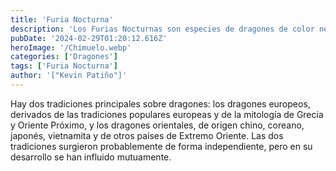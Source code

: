 ```yaml
---
title: 'Furia Nocturna'
description: 'Los Furias Nocturnas son especies de dragones de color negro que existen tanto machos como hembras, y su tamaño es un poco más grande que un león.'
pubDate: '2024-02-29T01:20:12.616Z'
heroImage: '/Chimuelo.webp'
categories: ['Dragones']
tags: ['Furia Nocturna']
author: '["Kevin Patiño"]'
---
```


Hay dos tradiciones principales sobre dragones: los dragones europeos, derivados de las tradiciones populares europeas y de la mitología de Grecia y Oriente Próximo, y los dragones orientales, de origen chino, coreano, japonés, vietnamita y de otros países de Extremo Oriente. Las dos tradiciones surgieron probablemente de forma independiente, pero en su desarrollo se han influido mutuamente.